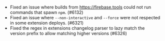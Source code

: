 - Fixed an issue where builds from https://firebase.tools could not run commands that spawn `npm`. (#6132)
- Fixed an issue where `--non-interactive` and `--force` were not respected in some extension deploys. (#6321)
- Fixed the regex in extensions changelog parser to lazy match the version prefix to allow matching higher versions (#6326)

